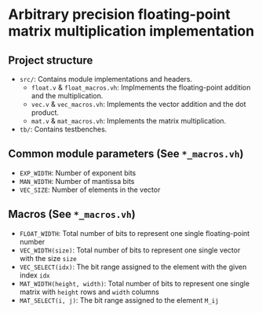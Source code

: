 # Arbitrary precision floating-point matrix multiplication implementation

## Project structure

* `src/`: Contains module implementations and headers.
  - `float.v` & `float_macros.vh`: Implmements the floating-point addition and the multiplication.
  - `vec.v` & `vec_macros.vh`: Implements the vector addition and the dot product.
  - `mat.v` & `mat_macros.vh`: Implements the matrix multiplication.
* `tb/`: Contains testbenches.

## Common module parameters (See `*_macros.vh`)

* `EXP_WIDTH`: Number of exponent bits
* `MAN_WIDTH`: Number of mantissa bits
* `VEC_SIZE`: Number of elements in the vector

## Macros (See `*_macros.vh`)

* `FLOAT_WIDTH`: Total number of bits to represent one single floating-point number
* `VEC_WIDTH(size)`: Total number of bits to represent one single vector with the size `size`
* `VEC_SELECT(idx)`: The bit range assigned to the element with the given index `idx`
* `MAT_WIDTH(height, width)`: Total number of bits to represent one single matrix with `height` rows and `width` columns
* `MAT_SELECT(i, j)`: The bit range assigned to the element `M_ij`